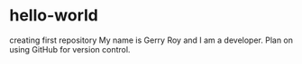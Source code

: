 # hello-world
creating first repository
My name is Gerry Roy and I am a developer.  Plan on using GitHub for version control.

